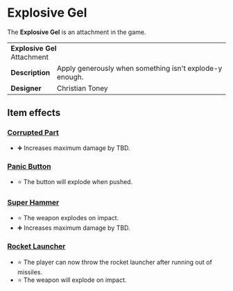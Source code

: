 # Explosive Gel
The **Explosive Gel** is an attachment in the game.

<table>
  <tbody>
    <tr>
      <td colspan="2">
        <b>Explosive Gel</b>
        <section>Attachment</section>
      </td>
    </tr>
    <tr>
      <td>
        <b>Description</b>
      </td>
      <td>Apply generously when something isn't explode-y enough.</td>
    </tr>
    <tr>
      <td>
        <b>Designer</b>
      </td>
      <td>Christian Toney</td>
    </tr>
  </tbody>
<table>

## Item effects
### [Corrupted Part](../items/corrupted-part.md)
* ➕ Increases maximum damage by TBD.

### [Panic Button](../items/panic-button.md)
* ⭐ The button will explode when pushed.

### [Super Hammer](../items/super-hammer.md)
* ⭐ The weapon explodes on impact.
* ➕ Increases maximum damage by TBD.

### [Rocket Launcher](../items/rocket-launcher.md)
* ⭐ The player can now throw the rocket launcher after running out of missiles. 
* ⭐ The weapon will explode on impact.